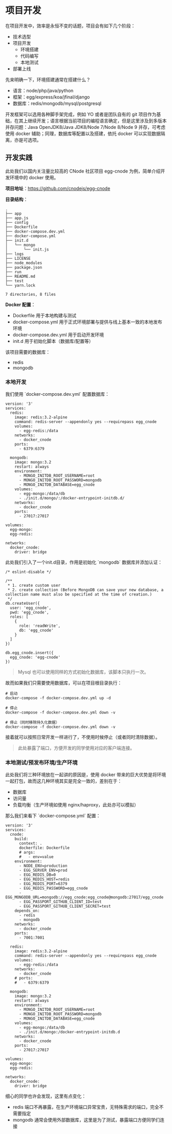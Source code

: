 # 项目开发

在项目开发中，效率是永恒不变的话题，项目会有如下几个阶段：

* 技术选型
* 项目开发
  * 环境搭建
  * 代码编写
  * 本地测试
* 部署上线

先来明确一下，环境搭建通常在搭建什么？

* 语言：node/php/java/python
* 框架：egg/express/koa/jfinal/django
* 数据库：redis/mongodb/mysql/postgresql

开发框架可以选用各种脚手架完成，例如 YO 或者是团队自有的 git 项目作为基础，在其上继续开发；语言根据当前项目的编程语言确定，但是这里涉及到多版本并存问题：Java OpenJDK8/Java JDK8/Node 7/Node 8/Node 9 并存，可考虑使用 docker 辅助；同理，数据库等配置以及搭建，依托 docker 可以实现数据隔离，亦是可选项。

## 开发实践

此处我们以国内关注量比较高的 CNode 社区项目 egg-cnode 为例，简单介绍开发环境中的 docker 使用。

**项目地址**：https://github.com/cnodejs/egg-cnode

**目录结构**：

```
.
├── app
├── app.js
├── config
├── Dockerfile
├── docker-compose.dev.yml
├── docker-compose.yml
├── init.d
│   └── mongo
│       └── init.js
├── logs
├── LICENSE
├── node_modules
├── package.json
├── run
├── README.md
├── test
└── yarn.lock

7 directories, 8 files

```

**Docker 配置**：

* Dockerfile                             用于本地构建与测试
* docker-compose.yml          用于正式环境部署与提供与线上基本一致的本地发布环境
* docker-compose.dev.yml   用于启动开发环境
* init.d                                     用于初始化脚本（数据库/配置等）

该项目需要的数据库：

* redis
* mongodb

### 本地开发

我们使用 \`docker-compose.dev.yml\` 配置数据库：

```
version: '3'
services:
  redis:
    image: redis:3.2-alpine
    command: redis-server --appendonly yes --requirepass egg_cnode
    volumes:
      - egg-redis:/data
    networks:
      - docker_cnode
    ports:
      - 6379:6379

  mongodb:
    image: mongo:3.2
    restart: always
    environment:      
      - MONGO_INITDB_ROOT_USERNAME=root
      - MONGO_INITDB_ROOT_PASSWORD=mongodb
      - MONGO_INITDB_DATABASE=egg_cnode
    volumes:
      - egg-mongo:/data/db
      - ./init.d/mongo/:/docker-entrypoint-initdb.d/
    networks:
      - docker_cnode
    ports:
      - 27017:27017

volumes:
  egg-mongo:
  egg-redis:

networks:
  docker_cnode:
    driver: bridge    

```

此处我们引入了一个init.d目录，作用是初始化 \`mongodb\` 数据库并添加认证：

```
/* eslint-disable */

/**
 * 1. create custom user
 * 2. create collection (Before MongoDB can save your new database, a collection name must also be specified at the time of creation.)
 */
db.createUser({
  user: 'egg_cnode',
  pwd: 'egg_cnode',
  roles: [
    {
      role: 'readWrite',
      db: 'egg_cnode'
    }
  ]
})

db.egg_cnode.insert({
  egg_cnode: 'egg-cnode'
})

```

> Mysql 也可以使用同样的方式初始化数据库，该脚本只执行一次。

故而如果我们只需要使用数据库，可以在项目根目录执行：

```
# 启动
docker-compose -f docker-compose.dev.yml up -d

# 停止
docker-compose -f docker-compose.dev.yml down -v

# 停止（同时移除持久化数据）
docker-compose -f docker-compose.dev.yml down -v

```

接着就可以按照日常开发一样进行了，不使用时候停止（或者同时清除数据）。

> 此处暴露了端口，方便开发的同学使用对应的客户端连接。

### 本地测试/预发布环境/生产环境

此处我们将三种环境放在一起讲的原因是，使用 docker 带来的巨大优势是将环境一起打包，故而这几种环境其实是完全一致的，差别在于：

* 数据库
* 访问量
* 负载均衡（生产环境如使用 nginx/haproxy，此处亦可以模拟）

那么我们来看下 \`docker-compose.yml\` 配置：

```
version: '3'
services: 
  cnode:
    build:
      context: .
      dockerfile: Dockerfile
      # args:
      #   - env=value
    environment:
      - NODE_ENV=production
      - EGG_SERVER_ENV=prod
      - EGG_REDIS_DB=0
      - EGG_REDIS_HOST=redis
      - EGG_REDIS_PORT=6379
      - EGG_REDIS_PASSWORD=egg_cnode
      - EGG_MONGODB_URL=mongodb://egg_cnode:egg_cnode@mongodb:27017/egg_cnode
      - EGG_PASSPORT_GITHUB_CLIENT_ID=test
      - EGG_PASSPORT_GITHUB_CLIENT_SECRET=test
    depends_on:
      - redis
      - mongodb
    networks:
      - docker_cnode
    ports:
      - 7001:7001

  redis:
    image: redis:3.2-alpine
    command: redis-server --appendonly yes --requirepass egg_cnode
    volumes:
      - egg-redis:/data
    networks:
      - docker_cnode
    # ports:
    #   - 6379:6379

  mongodb:
    image: mongo:3.2
    restart: always
    environment:      
      - MONGO_INITDB_ROOT_USERNAME=root
      - MONGO_INITDB_ROOT_PASSWORD=mongodb
      - MONGO_INITDB_DATABASE=egg_cnode
    volumes:
      - egg-mongo:/data/db
      - ./init.d/mongo:/docker-entrypoint-initdb.d
    networks:
      - docker_cnode
    ports:
      - 27017:27017

volumes:
  egg-mongo:
  egg-redis:

networks:
  docker_cnode:
    driver: bridge    

```

细心的同学也许会发现，这里有点变化：

* redis 端口不再暴露，在生产环境端口异常宝贵，无特殊需求的端口，完全不需要指定
* mongodb 通常会使用外部数据库，这里是为了测试，暴露端口方便同学们连接






